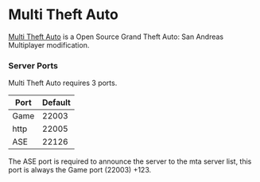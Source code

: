 # Multi Theft Auto
[Multi Theft Auto](https://mtasa.com/) is a Open Source Grand Theft Auto: San Andreas Multiplayer modification.

### Server Ports

Multi Theft Auto requires 3 ports.

| Port | Default |
-------|----------
| Game | 22003   |
| http | 22005   |
| ASE  | 22126   |

The ASE port is required to announce the server to the mta server list, this port is always the Game port (22003) +123.
